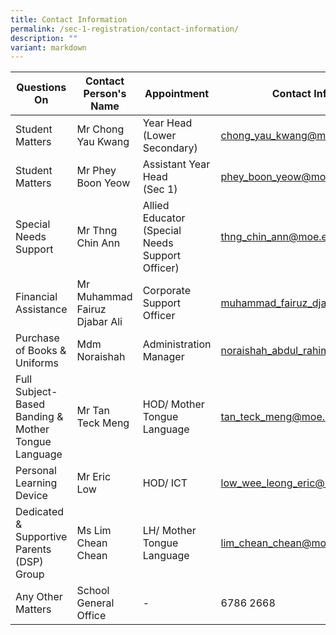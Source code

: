 ```yaml
---
title: Contact Information
permalink: /sec-1-registration/contact-information/
description: ""
variant: markdown
---
```

| Questions On | Contact Person's Name | Appointment | Contact Information |
| -------- | -------- | -------- | -------- |
| Student Matters    | Mr Chong Yau Kwang     | Year Head<br>(Lower Secondary)     | [chong_yau_kwang@moe.edu.sg](mailto:chong_yau_kwang@moe.edu.sg)     |
| Student Matters    | Mr Phey Boon Yeow   | Assistant Year Head<br>(Sec 1)     | [phey_boon_yeow@moe.edu.sg](mailto:phey_boon_yeow@moe.edu.sg)     |
| Special Needs Support     | Mr Thng Chin Ann    | Allied Educator<br>(Special Needs Support Officer)     |  [thng_chin_ann@moe.edu.sg](mailto:thng_chin_an@moe.edu.sg)     |
| Financial Assistance     | Mr Muhammad Fairuz Djabar Ali     | Corporate Support Officer     |  [muhammad_fairuz_djabar_ali@moe.edu.sg](mailto:muhammad_fairuz_djabar_ali@moe.edu.sg)     |
| Purchase of Books &amp; Uniforms     | Mdm Noraishah     | Administration Manager     |  [noraishah_abdul_rahim_a@moe.edu.sg](mailto:noraishah_abdul_rahim_a@moe.edu.sg)    |
| Full Subject-Based Banding &amp; Mother Tongue Language     | Mr Tan Teck Meng     | HOD/ Mother Tongue Language     | [tan_teck_meng@moe.edu.sg](mailto:tan_teck_meng@moe.edu.sg)     |
| Personal Learning Device     | Mr Eric Low     | HOD/ ICT     | [low_wee_leong_eric@moe.edu.sg](mailto:low_wee_leong_eric@moe.edu.sg)     |
| Dedicated &amp; Supportive Parents (DSP) Group     | Ms Lim Chean Chean     | LH/ Mother Tongue Language     | [lim_chean_chean@moe.edu.sg](mailto:lim_chean_chean@moe.edu.sg)     |
| Any Other Matters    | School General Office     | -     | 6786 2668   |